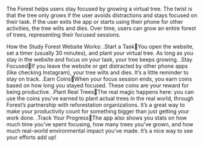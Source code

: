 The Forest helps users stay focused by growing a virtual tree. The twist is that the tree only grows if the user avoids distractions and stays focused on their task. If the user exits the app or starts using their phone for other activities, the tree wilts and dies. Over time, users can grow an entire forest of trees, representing their focused sessions.

How the Study Forest Website Works:
.Start a TaskYou open the website, set a timer (usually 30 minutes), and plant your virtual tree. As long as you stay in the website and focus on your task, your tree keeps growing.
.Stay FocusedIf you leave the website or get distracted by other phone apps (like checking Instagram), your tree wilts and dies. It’s a little reminder to stay on track.
.Earn CoinsWhen your focus session ends, you earn coins based on how long you stayed focused. These coins are your reward for being productive.
.Plant Real TreesThe real magic happens here: you can use the coins you've earned to plant actual trees in the real world, through Forest’s partnership with reforestation organizations. It’s a great way to make your productivity count for something bigger than just getting your work done.
.Track Your ProgressThe app also shows you stats on how much time you’ve spent focusing, how many trees you’ve grown, and how much real-world environmental impact you’ve made. It’s a nice way to see your efforts add up!
